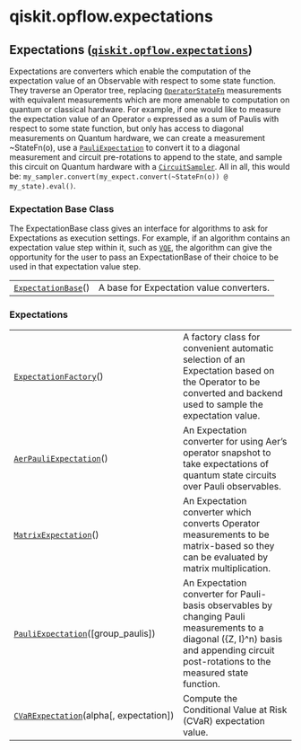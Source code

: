 <span id="qiskit-opflow-expectations" />

# qiskit.opflow\.expectations

## Expectations ([`qiskit.opflow.expectations`](#module-qiskit.opflow.expectations "qiskit.opflow.expectations"))

Expectations are converters which enable the computation of the expectation value of an Observable with respect to some state function. They traverse an Operator tree, replacing [`OperatorStateFn`](qiskit.opflow.state_fns.OperatorStateFn#qiskit.opflow.state_fns.OperatorStateFn "qiskit.opflow.state_fns.OperatorStateFn") measurements with equivalent measurements which are more amenable to computation on quantum or classical hardware. For example, if one would like to measure the expectation value of an Operator `o` expressed as a sum of Paulis with respect to some state function, but only has access to diagonal measurements on Quantum hardware, we can create a measurement \~StateFn(o), use a [`PauliExpectation`](qiskit.opflow.expectations.PauliExpectation#qiskit.opflow.expectations.PauliExpectation "qiskit.opflow.expectations.PauliExpectation") to convert it to a diagonal measurement and circuit pre-rotations to append to the state, and sample this circuit on Quantum hardware with a [`CircuitSampler`](qiskit.opflow.converters.CircuitSampler#qiskit.opflow.converters.CircuitSampler "qiskit.opflow.converters.CircuitSampler"). All in all, this would be: `my_sampler.convert(my_expect.convert(~StateFn(o)) @ my_state).eval()`.

### Expectation Base Class

The ExpectationBase class gives an interface for algorithms to ask for Expectations as execution settings. For example, if an algorithm contains an expectation value step within it, such as [`VQE`](qiskit.algorithms.VQE#qiskit.algorithms.VQE "qiskit.algorithms.VQE"), the algorithm can give the opportunity for the user to pass an ExpectationBase of their choice to be used in that expectation value step.

|                                                                                                                                                           |                                          |
| --------------------------------------------------------------------------------------------------------------------------------------------------------- | ---------------------------------------- |
| [`ExpectationBase`](qiskit.opflow.expectations.ExpectationBase#qiskit.opflow.expectations.ExpectationBase "qiskit.opflow.expectations.ExpectationBase")() | A base for Expectation value converters. |

### Expectations

|                                                                                                                                                                                |                                                                                                                                                                                          |
| ------------------------------------------------------------------------------------------------------------------------------------------------------------------------------ | ---------------------------------------------------------------------------------------------------------------------------------------------------------------------------------------- |
| [`ExpectationFactory`](qiskit.opflow.expectations.ExpectationFactory#qiskit.opflow.expectations.ExpectationFactory "qiskit.opflow.expectations.ExpectationFactory")()          | A factory class for convenient automatic selection of an Expectation based on the Operator to be converted and backend used to sample the expectation value.                             |
| [`AerPauliExpectation`](qiskit.opflow.expectations.AerPauliExpectation#qiskit.opflow.expectations.AerPauliExpectation "qiskit.opflow.expectations.AerPauliExpectation")()      | An Expectation converter for using Aer’s operator snapshot to take expectations of quantum state circuits over Pauli observables.                                                        |
| [`MatrixExpectation`](qiskit.opflow.expectations.MatrixExpectation#qiskit.opflow.expectations.MatrixExpectation "qiskit.opflow.expectations.MatrixExpectation")()              | An Expectation converter which converts Operator measurements to be matrix-based so they can be evaluated by matrix multiplication.                                                      |
| [`PauliExpectation`](qiskit.opflow.expectations.PauliExpectation#qiskit.opflow.expectations.PauliExpectation "qiskit.opflow.expectations.PauliExpectation")(\[group\_paulis])  | An Expectation converter for Pauli-basis observables by changing Pauli measurements to a diagonal (\{Z, I}^n) basis and appending circuit post-rotations to the measured state function. |
| [`CVaRExpectation`](qiskit.opflow.expectations.CVaRExpectation#qiskit.opflow.expectations.CVaRExpectation "qiskit.opflow.expectations.CVaRExpectation")(alpha\[, expectation]) | Compute the Conditional Value at Risk (CVaR) expectation value.                                                                                                                          |
